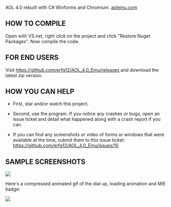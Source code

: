 AOL 4.0 rebuilt with C# Winforms and Chromium. [aolemu.com](https://aolemu.com)

## HOW TO COMPILE
Open with VS.net, right click on the project and click "Restore Nuget Packages". Now compile the code.

## FOR END USERS 
Visit https://github.com/erfg12/AOL_4.0_Emu/releases and download the latest zip version.

## HOW YOU CAN HELP
* First, star and/or watch this project. 
* Second, use the program. If you notice any crashes or bugs, open an issue ticket and detail what happened along with a crash report if you can.

* If you can find any screenshots or video of forms or windows that were available at the time, submit them to this issue ticket: https://github.com/erfg12/AOL_4.0_Emu/issues/10

## SAMPLE SCREENSHOTS

![](https://media.discordapp.net/attachments/376865174570926090/504482148716249128/Capture.PNG)

Here's a compressed animated gif of the dial up, loading animation and MIE badge:

![](https://media.discordapp.net/attachments/376865174570926090/505471134163009536/aol_loading_image.gif?width=969&height=606)

